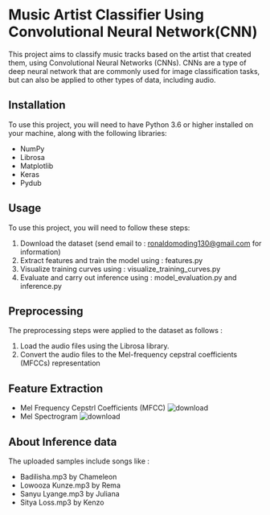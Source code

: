 # Music Artist Classifier Using Convolutional Neural Network(CNN)
This project aims to classify music tracks based on the artist that created them, using Convolutional Neural Networks (CNNs).
CNNs are a type of deep neural network that are commonly used for image classification tasks, but can also be applied to other types of data, including audio.
## Installation
To use this project, you will need to have Python 3.6 or higher installed on your machine, along with the following libraries:
* NumPy
* Librosa
* Matplotlib
* Keras
* Pydub
## Usage
To use this project, you will need to follow these steps:
1. Download the dataset (send email to : ronaldomoding130@gmail.com for information)
2. Extract features and train the model using : features.py
3. Visualize training curves using : visualize_training_curves.py
4. Evaluate and carry out inference using : model_evaluation.py and inference.py
## Preprocessing
The preprocessing steps were applied to the dataset as follows :
1. Load the audio files using the Librosa library.
2. Convert the audio files to the Mel-frequency cepstral coefficients (MFCCs) representation
## Feature Extraction
* Mel Frequency Cepstrl Coefficients (MFCC)
![download](https://user-images.githubusercontent.com/97228745/236163103-6dc2deeb-5d46-4bae-aad1-57441b6d69e4.png)
* Mel Spectrogram
![download](https://user-images.githubusercontent.com/97228745/236163337-44bfdcad-f5b6-403a-be45-ee9500af06d8.png)
## About Inference data
The uploaded samples include songs like :
* Badilisha.mp3 by Chameleon
* Lowooza Kunze.mp3 by Rema
* Sanyu Lyange.mp3 by Juliana
* Sitya Loss.mp3 by Kenzo

